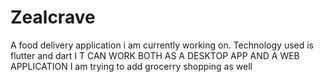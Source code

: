 # Zealcrave
A food delivery application i am currently working on.
Technology used is flutter and dart
I T CAN WORK BOTH AS A DESKTOP APP AND A WEB APPLICATION
I am trying to add grocerry shopping as well
